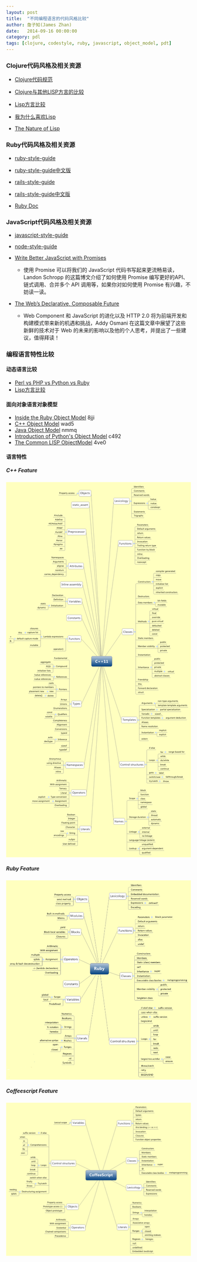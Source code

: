 ```yaml
---
layout: post
title:  "不同编程语言的代码风格比较"
author: 詹子知(James Zhan)
date:   2014-09-16 00:00:00
category: pdl
tags: [clojure, codestyle, ruby, javascript, object_model, pdt]
---
```


### Clojure代码风格及相关资源

* [Clojure代码规范](https://github.com/bbatsov/clojure-style-guide)

* [Clojure与其他LISP方言的比较](http://clojure.org/lisps)

* [Lisp方言比较](http://hyperpolyglot.org/lisp)

* [我为什么喜欢Lisp](http://pupeno.com/2011/08/16/why-i-love-lisp/)

* [The Nature of Lisp](http://www.defmacro.org/ramblings/lisp.html)

### Ruby代码风格及相关资源

* [ruby-style-guide](https://github.com/bbatsov/ruby-style-guide)

* [ruby-style-guide中文版](https://github.com/JuanitoFatas/ruby-style-guide/blob/master/README-zhCN.md)

* [rails-style-guide](https://github.com/bbatsov/rails-style-guide)

* [rails-style-guide中文版](https://github.com/JuanitoFatas/rails-style-guide/blob/master/README-zhCN.md)

* [Ruby Doc](http://ruby-doc.org/)

### JavaScript代码风格及相关资源

* [javascript-style-guide](https://github.com/airbnb/javascript)

* [node-style-guide](https://github.com/felixge/node-style-guide)

* [Write Better JavaScript with Promises](http://davidwalsh.name/write-javascript-promises)
    - 使用 Promise 可以将我们的 JavaScript 代码书写起来更流畅易读， Landon Schropp 的这篇博文介绍了如何使用 Promise 编写更好的API、链式调用、合并多个 API 调用等，如果你对如何使用 Promise 有兴趣，不妨读一读。
* [The Web’s Declarative, Composable Future](http://addyosmani.com/blog/the-webs-declarative-composable-future/)
    - Web Component 和 JavaScript 的进化以及 HTTP 2.0 将为前端开发和构建模式带来新的机遇和挑战，Addy Osmani 在这篇文章中展望了这些新鲜的技术对于 Web 的未来的影响以及他的个人思考，并提出了一些建议，值得拜读！

### 编程语言特性比较

#### 动态语言比较
* [Perl vs PHP vs Python vs Ruby](http://pan.baidu.com/s/1i3KH6lR)
* [Lisp方言比较](http://hyperpolyglot.org/lisp)

#### 面向对象语言对象模型
* [Inside the Ruby Object Model](http://pan.baidu.com/s/1COmIE)             8jji
* [C++ Object Model](http://pan.baidu.com/s/1o6AxTl4)                       wad5
* [Java Object Model](http://pan.baidu.com/s/1gdGbOrT)                      nmmq
* [Introduction of Python's Object Model](http://pan.baidu.com/s/1i3oTzCx)  c492
* [The Common LISP ObjectModel](http://pan.baidu.com/s/1o6K7qfo)            4ve0

#### 语言特性
##### C++ Feature
![C++语言特性](/assets/images/cpp_features.png)

##### Ruby Feature
![Ruby语言特性](/assets/images/ruby_features.png)

##### Coffeescript Feature
![Coffeescript语言特性](/assets/images/coffeescript_features.png)